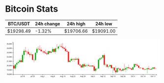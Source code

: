 # Bitcoin Stats

BTC/USDT|24h change|24h high|24h low|
|---|---|---|---|
|$19298.49|-1.32%|$19706.66|$19091.00|

<img src="./chart.svg">
